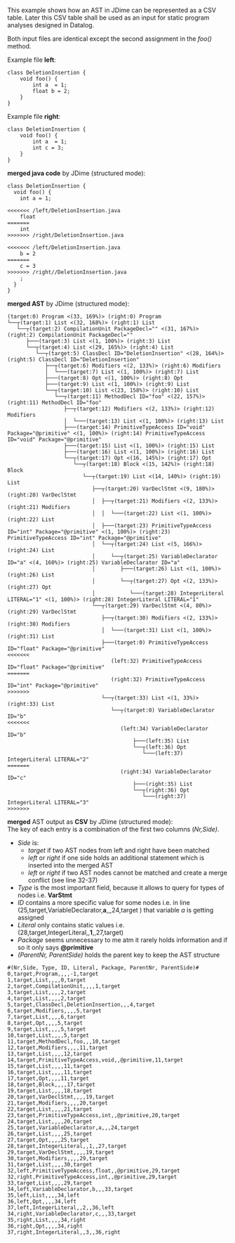 This example shows how an AST in JDime can be represented as a CSV table.   Later this CSV table shall be used as an input for static program analyses designed in Datalog.  

Both input files are identical except the second assignment in the _foo()_ method.  

Example file **left**:
```
class DeletionInsertion {
    void foo() {
        int a  = 1;
        float b = 2;
    }
}
```

Example file **right**:  
```
class DeletionInsertion {
    void foo() {
        int a  = 1;
        int c = 3;
    }
}
```

**merged java code** by JDime (structured mode):  
```
class DeletionInsertion {
  void foo() {
    int a = 1;

<<<<<<< /left/DeletionInsertion.java
    float
=======
    int
>>>>>>> /right/DeletionInsertion.java
     
<<<<<<< /left/DeletionInsertion.java
    b = 2
=======
    c = 3
>>>>>>> /right//DeletionInsertion.java
    ;
  }
}
```

  **merged AST** by JDime (structured mode):  
```
(target:0) Program <(33, 169%)> (right:0) Program
└──┬(target:1) List <(32, 168%)> (right:1) List
   └──┬(target:2) CompilationUnit PackageDecl="" <(31, 167%)> (right:2) CompilationUnit PackageDecl=""
      ├───(target:3) List <(1, 100%)> (right:3) List
      └──┬(target:4) List <(29, 165%)> (right:4) List
         └──┬(target:5) ClassDecl ID="DeletionInsertion" <(28, 164%)> (right:5) ClassDecl ID="DeletionInsertion"
            ├──┬(target:6) Modifiers <(2, 133%)> (right:6) Modifiers
            │  └───(target:7) List <(1, 100%)> (right:7) List
            ├───(target:8) Opt <(1, 100%)> (right:8) Opt
            ├───(target:9) List <(1, 100%)> (right:9) List
            └──┬(target:10) List <(23, 158%)> (right:10) List
               └──┬(target:11) MethodDecl ID="foo" <(22, 157%)> (right:11) MethodDecl ID="foo"
                  ├──┬(target:12) Modifiers <(2, 133%)> (right:12) Modifiers
                  │  └───(target:13) List <(1, 100%)> (right:13) List
                  ├───(target:14) PrimitiveTypeAccess ID="void" Package="@primitive" <(1, 100%)> (right:14) PrimitiveTypeAccess ID="void" Package="@primitive"
                  ├───(target:15) List <(1, 100%)> (right:15) List
                  ├───(target:16) List <(1, 100%)> (right:16) List
                  └──┬(target:17) Opt <(16, 145%)> (right:17) Opt
                     └──┬(target:18) Block <(15, 142%)> (right:18) Block
                        └──┬(target:19) List <(14, 140%)> (right:19) List
                           ├──┬(target:20) VarDeclStmt <(9, 180%)> (right:20) VarDeclStmt
                           │  ├──┬(target:21) Modifiers <(2, 133%)> (right:21) Modifiers
                           │  │  └───(target:22) List <(1, 100%)> (right:22) List
                           │  ├───(target:23) PrimitiveTypeAccess ID="int" Package="@primitive" <(1, 100%)> (right:23) PrimitiveTypeAccess ID="int" Package="@primitive"
                           │  └──┬(target:24) List <(5, 166%)> (right:24) List
                           │     └──┬(target:25) VariableDeclarator ID="a" <(4, 160%)> (right:25) VariableDeclarator ID="a"
                           │        ├───(target:26) List <(1, 100%)> (right:26) List
                           │        └──┬(target:27) Opt <(2, 133%)> (right:27) Opt
                           │           └───(target:28) IntegerLiteral LITERAL="1" <(1, 100%)> (right:28) IntegerLiteral LITERAL="1"
                           └──┬(target:29) VarDeclStmt <(4, 80%)> (right:29) VarDeclStmt
                              ├──┬(target:30) Modifiers <(2, 133%)> (right:30) Modifiers
                              │  └───(target:31) List <(1, 100%)> (right:31) List
                              ├───(target:0) PrimitiveTypeAccess ID="float" Package="@primitive"
<<<<<<<
                                 (left:32) PrimitiveTypeAccess ID="float" Package="@primitive"
=======
                                 (right:32) PrimitiveTypeAccess ID="int" Package="@primitive"
>>>>>>>
                              └──┬(target:33) List <(1, 33%)> (right:33) List
                                 └──┬(target:0) VariableDeclarator ID="b"
<<<<<<<
                                    (left:34) VariableDeclarator ID="b"
                                        ├───(left:35) List
                                        └──┬(left:36) Opt
                                           └───(left:37) IntegerLiteral LITERAL="2"
=======
                                    (right:34) VariableDeclarator ID="c"
                                        ├───(right:35) List
                                        └──┬(right:36) Opt
                                           └───(right:37) IntegerLiteral LITERAL="3"
>>>>>>> 

```


**merged** AST output as **CSV** by JDime (structured mode):  
The key of each entry is a combination of the first two columns (_Nr,Side)_. 
- _Side_ is:
  - _target_ if two AST nodes from left and right have been matched
  - _left_ or _right_ if one side holds an additional statement which is inserted into the merged AST
  - _left_ or _right_ if two AST nodes cannot be matched and create a merge conflict (see line 32-37)
- _Type_ is the most important field, because it allows to query for types of nodes i.e. **VarStmt**
- _ID_ contains a more specific value for some nodes i.e. in line (25,target,VariableDeclarator,**a**,,,24,target
) that variable _a_ is getting assigned
- _Literal_ only contains static values i.e. (28,target,IntegerLiteral,,**1**,,27,target)
- _Package_ seems unnecessary to me atm it rarely holds information and if so it only says **@primitive**
- _(ParentNr, ParentSide)_ holds the parent key to keep the AST structure  
```
#(Nr,Side, Type, ID, Literal, Package, ParentNr, ParentSide)#
0,target,Program,,,,-1,target
1,target,List,,,,0,target
2,target,CompilationUnit,,,,1,target
3,target,List,,,,2,target
4,target,List,,,,2,target
5,target,ClassDecl,DeletionInsertion,,,4,target
6,target,Modifiers,,,,5,target
7,target,List,,,,6,target
8,target,Opt,,,,5,target
9,target,List,,,,5,target
10,target,List,,,,5,target
11,target,MethodDecl,foo,,,10,target
12,target,Modifiers,,,,11,target
13,target,List,,,,12,target
14,target,PrimitiveTypeAccess,void,,@primitive,11,target
15,target,List,,,,11,target
16,target,List,,,,11,target
17,target,Opt,,,,11,target
18,target,Block,,,,17,target
19,target,List,,,,18,target
20,target,VarDeclStmt,,,,19,target
21,target,Modifiers,,,,20,target
22,target,List,,,,21,target
23,target,PrimitiveTypeAccess,int,,@primitive,20,target
24,target,List,,,,20,target
25,target,VariableDeclarator,a,,,24,target
26,target,List,,,,25,target
27,target,Opt,,,,25,target
28,target,IntegerLiteral,,1,,27,target
29,target,VarDeclStmt,,,,19,target
30,target,Modifiers,,,,29,target
31,target,List,,,,30,target
32,left,PrimitiveTypeAccess,float,,@primitive,29,target
32,right,PrimitiveTypeAccess,int,,@primitive,29,target
33,target,List,,,,29,target
34,left,VariableDeclarator,b,,,33,target
35,left,List,,,,34,left
36,left,Opt,,,,34,left
37,left,IntegerLiteral,,2,,36,left
34,right,VariableDeclarator,c,,,33,target
35,right,List,,,,34,right
36,right,Opt,,,,34,right
37,right,IntegerLiteral,,3,,36,right
 ```

